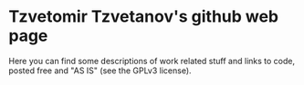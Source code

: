 # Tzvetomir Tzvetanov's github web page

Here you can find some descriptions of work related stuff and links to code, posted free and "AS IS" (see the GPLv3 license).
